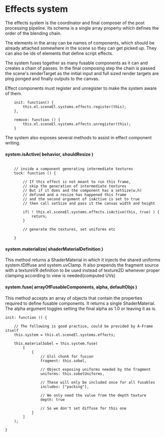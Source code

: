 Effects system
===================== 

The effects system is the coordinator and final composer of the post processing pipeline. Its schema is a single array property which defines the order of the blending chain. 

The elements in the array can be names of components, which should be already attached somewhere in the scene so they can get picked up. They can also be ids of elements that define script effects.



The system fuses together as many fusable components as it can and creates a chain of passes. In the final composing step the chain is passed the scene's renderTarget as the initial input and full sized render targets are ping ponged  and finally outputs to the canvas.

Effect components must register and unregister to make the system aware of them.

```
    init: function() {
        this.el.sceneEl.systems.effects.register(this);
    },

    remove: function () {
        this.el.sceneEl.systems.effects.unregister(this);
    }
```

The system also exposes several methods to assist in effect component writing.


#### system.isActive( behavior, shouldResize )

```

    // inside a component generating intermediate textures
    tock: function () {

        // If this effect is not meant to run this frame,
        // skip the generation of intermediate textures
        // But if it does and the component has a setSize(w,h)
        // defined and a resize has happened this frame 
        // and the second argument of isActive is set to true
        // then call setSize and pass it the canvas width and height

        if( ! this.el.sceneEl.systems.effects.isActive(this, true) ) {
        	return;
        }

        // generate the textures, set uniforms etc

    }

```

#### system.materialize( shaderMaterialDefinition )

This method returns a ShaderMaterial in which it injects the shared uniforms system.tDiffuse and system.uvClamp. It also prepends the fragment source with a textureVR definition to be used instead of texture2D whenever proper clamping according to view is needed(computed UVs)

#### system.fuse( arrayOfFusableComponents, alpha, defaultObjs )

This method accepts an array of objects that contain the properties required to define fusable components. It returns a single ShaderMaterial. The alpha argument toggles setting the final alpha as 1.0 or leaving it as is.

```
init: function () {

    // The following is good practice, could be provided by A-Frame itself
    this.system = this.el.sceneEl.systems.effects;

    this.materialSobel = this.system.fuse(
        [
            {
            	// Glsl chunk for fusion
                fragment: this.sobel, 
                
                // Object exposing uniforms needed by the fragment
                uniforms: this.sobelUniforms,  
                
                // These will only be included once for all fusables
                includes: ["packing"],
                
                // We only need the value from the depth texture
                depth: true 
                
                // So we don't set diffuse for this one
            }
        ]
    );

}
```

